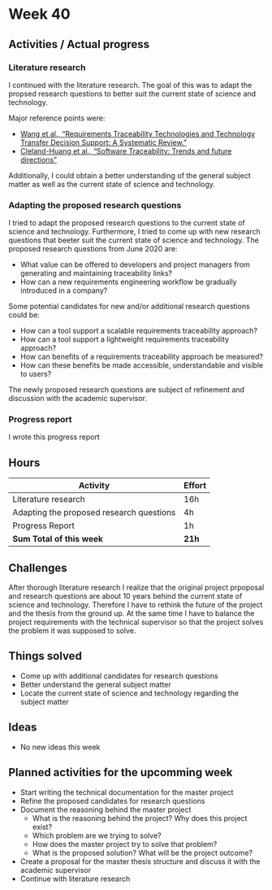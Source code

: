 # Week 40

## Activities / Actual progress

### Literature research

I continued with the literature research. The goal of this was to adapt the propsed research questions to better suit the current state of science and technology.

Major reference points were:

- [Wang et al., “Requirements Traceability Technologies and Technology Transfer Decision Support: A Systematic Review.”](https://www.sciencedirect.com/science/article/abs/pii/S0164121218301754)
- [Cleland-Huang et al., “Software Traceability: Trends and future directions”](https://www.researchgate.net/publication/265643198_Software_traceability_Trends_and_future_directions)

Additionally, I could obtain a better understanding of the general subject matter as well as the current state of science and technology.

### Adapting the proposed research questions

I tried to adapt the proposed research questions to the current state of science and technology. Furthermore, I tried to come up with new research questions that beeter suit the current state of science and technology. The proposed research questions from June 2020 are:

- What value can be offered to developers and project managers from generating and maintaining traceability links?
- How can a new requirements engineering workflow be gradually introduced in a company?

Some potential candidates for new and/or additional research questions could be:

- How can a tool support a scalable requirements traceability approach?
- How can a tool support a lightweight requirements traceability approach?
- How can benefits of a requirements traceability approach be measured?
- How can these benefits be made accessible, understandable and visible to users?

The newly proposed research questions are subject of refinement and discussion with the academic supervisor.

### Progress report

I wrote this progress report

<div style="page-break-after: always"></div>

## Hours

| Activity                                 | Effort  |
| ---------------------------------------- | ------- |
| Literature research                      | 16h     |
| Adapting the proposed research questions | 4h      |
| Progress Report                          | 1h      |
| **Sum Total of this week**               | **21h** |

## Challenges

After thorough literature research I realize that the original project prpoposal and research questions are about 10 years behind the current state of science and technology. Therefore I have to rethink the future of the project and the thesis from the ground up. At the same time I have to balance the project requirements with the technical supervisor so that the project solves the problem it was supposed to solve.

## Things solved

- Come up with additional candidates for research questions
- Better understand the general subject matter
- Locate the current state of science and technology regarding the subject matter

## Ideas

- No new ideas this week

## Planned activities for the upcomming week

- Start writing the technical documentation for the master project
- Refine the proposed candidates for research questions
- Document the reasoning behind the master project
    - What is the reasoning behind the project? Why does this project exist?
    - Which problem are we trying to solve?
    - How does the master project try to solve that problem?
    - What is the proposed solution? What will be the project outcome?
- Create a proposal for the master thesis structure and discuss it with the academic supervisor
- Continue with literature research
